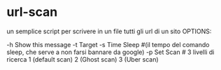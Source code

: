 # url-scan
un semplice script per scrivere in un file tutti gli url di un sito
OPTIONS:

   -h      Show this message
   -t      Target
   -s      Time Sleep #(il tempo del comando sleep, che serve a non farsi bannare da google)
   -p      Set Scan # 3 livelli di ricerca
           1 (default scan)
           2 (Ghost scan)
           3 (Uber scan)
